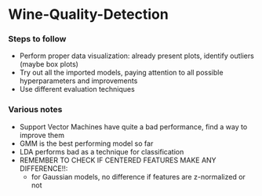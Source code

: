 # Wine-Quality-Detection

### Steps to follow
* Perform proper data visualization: already present plots, identify outliers (maybe box plots)
* Try out all the imported models, paying attention to all possible hyperparameters and improvements
* Use different evaluation techniques

### Various notes
* Support Vector Machines have quite a bad performance, find a way to improve them
* GMM is the best performing model so far
* LDA performs bad as a technique for classification
* REMEMBER TO CHECK IF CENTERED FEATURES MAKE ANY DIFFERENCE!!:
    * for Gaussian models, no difference if features are z-normalized or not





